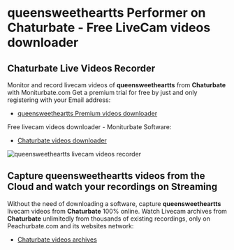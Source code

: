 # queensweetheartts Performer on Chaturbate - Free LiveCam videos downloader

## Chaturbate Live Videos Recorder

Monitor and record livecam videos of **queensweetheartts** from **Chaturbate** with Moniturbate.com
Get a premium trial for free by just and only registering with your Email address:
* [queensweetheartts Premium videos downloader](https://moniturbate.com/request-demo-licence-key.html)

Free livecam videos downloader - Moniturbate Software:
* [Chaturbate videos downloader](https://moniturbate.com/moniturbate-download-software.html)

![queensweetheartts livecam videos recorder](https://peachurnet.com/templates/moniturbate-software.png)


## Capture queensweetheartts videos from the Cloud and watch your recordings on Streaming

Without the need of downloading a software, capture **queensweetheartts** livecam videos from **Chaturbate** 100% online.
Watch Livecam archives from **Chaturbate** unlimitedly from thousands of existing recordings, only on Peachurbate.com and its websites network:
* [Chaturbate videos archives](https://peachurnet.com/)